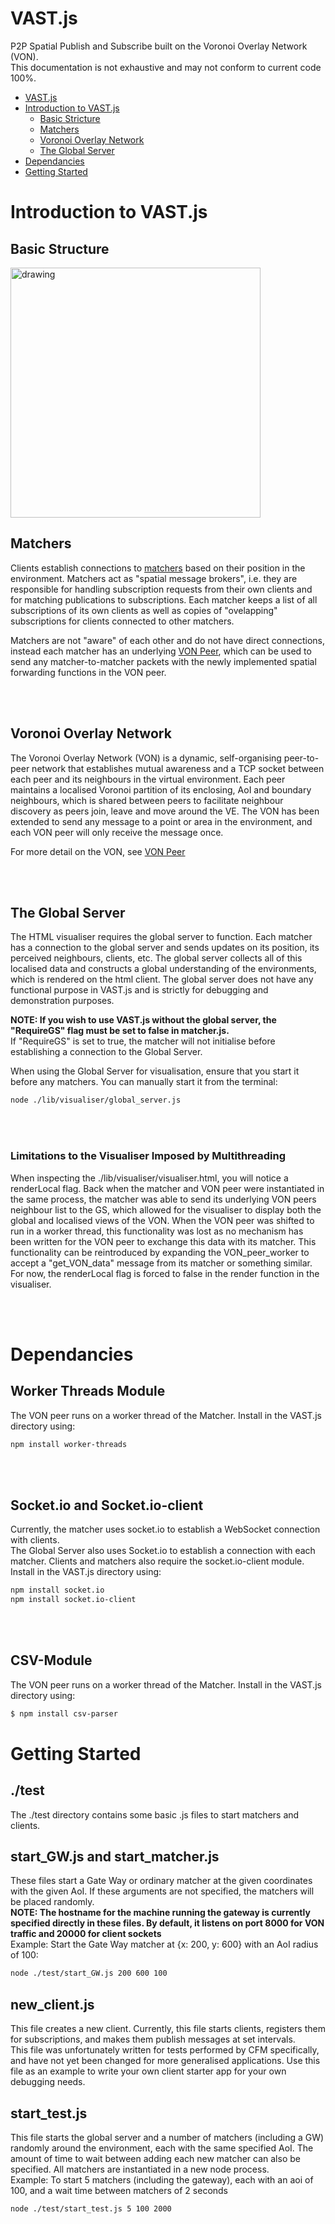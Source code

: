 # VAST.js
P2P Spatial Publish and Subscribe built on the Voronoi Overlay Network (VON).  
This documentation is not exhaustive and may not conform to current code 100%.
 
- [VAST.js](#vastjs)
- [Introduction to VAST.js](#introduction-to-vastjs)
    - [Basic Stricture](#basic-structure)
    - [Matchers](#matchers)
    - [Voronoi Overlay Network](#voronoi-overlay-network)
    - [The Global Server](#the-global-server)
- [Dependancies](#dependancies)
- [Getting Started](#getting-started)

# Introduction to VAST.js
## Basic Structure
<img src="./docs/images/VAST_Layers.png" alt="drawing" width="400"/>

## Matchers
Clients establish connections to [matchers](./docs/matcher.md) based on their position in the environment. Matchers act as "spatial message brokers", i.e. they are responsible for handling subscription requests from their own clients and for matching publications to subscriptions.
Each matcher keeps a list of all subscriptions of its own clients as well as copies of "ovelapping" subscriptions for clients connected to other matchers.  
  
Matchers are not "aware" of each other and do not have direct connections, instead each matcher has an underlying [VON Peer](./docs/VON.md), which can be used to send any matcher-to-matcher packets with the newly implemented spatial forwarding functions in the VON peer. 

<br/><br/>

## Voronoi Overlay Network
The Voronoi Overlay Network (VON) is a dynamic, self-organising peer-to-peer network that establishes mutual awareness and a TCP socket between each peer and its neighbours in the virtual environment. Each peer maintains a localised Voronoi partition of its enclosing, AoI and boundary neighbours, which is shared between peers to facilitate neighbour discovery as peers join, leave and move around the VE. The VON has been extended to send any message to a point or area in the environment, and each VON peer will only receive the message once.
  
For more detail on the VON, see [VON Peer](./docs/VON.md)

<br/><br/>

## The Global Server
The HTML visualiser requires the global server to function. Each matcher has a connection to the global server and sends updates on its position, its perceived neighbours, clients, etc.
The global server collects all of this localised data and constructs a global understanding of the environments, which is rendered on the html client. The global server does not have any functional purpose in VAST.js and is strictly for debugging and demonstration purposes.  
  
**NOTE: If you wish to use VAST.js without the global server, the "RequireGS" flag must be set to false in matcher.js.**  
If "RequireGS" is set to true, the matcher will not initialise before establishing a connection to the Global Server.  
  

When using the Global Server for visualisation, ensure that you start it before any matchers. You can manually start it from the terminal:
```sh
node ./lib/visualiser/global_server.js
```

<br/><br/>

### Limitations to the Visualiser Imposed by Multithreading
When inspecting the ./lib/visualiser/visualiser.html, you will notice a renderLocal flag. Back when the matcher and VON peer were instantiated in the same process, the matcher was able to send its underlying VON peers neighbour list to the GS, which allowed for the visualiser to display both the global and localised views of the VON. 
When the VON peer was shifted to run in a worker thread, this functionality was lost as no mechanism has been written for the VON peer to exchange this data with its matcher. 
This functionality can be reintroduced by expanding the VON_peer_worker to accept a "get_VON_data" message from its matcher or something similar.  
For now, the renderLocal flag is forced to false in the render function in the visualiser.

<br/><br/>

# Dependancies
## Worker Threads Module
The VON peer runs on a worker thread of the Matcher. Install in the VAST.js directory using:
```sh
npm install worker-threads
``` 

<br/><br/>

## Socket.io and Socket.io-client
Currently, the matcher uses socket.io to establish a WebSocket connection with clients.  
The Global Server also uses Socket.io to establish a connection with each matcher.
Clients and matchers also require the socket.io-client module.  
Install in the VAST.js directory using:
```sh
npm install socket.io
npm install socket.io-client
```

<br/><br/>
## CSV-Module
The VON peer runs on a worker thread of the Matcher. Install in the VAST.js directory using:
```sh
$ npm install csv-parser
``` 

# Getting Started
## ./test
The ./test directory contains some basic .js files to start matchers and clients.

## start_GW.js and start_matcher.js
These files start a Gate Way or ordinary matcher at the given coordinates with the given AoI. If these arguments are not specified, the matchers will be placed randomly.  
**NOTE: The hostname for the machine running the gateway is currently specified directly in these files. By default, it listens on port 8000 for VON traffic and 20000 for client sockets**  
Example: Start the Gate Way matcher at {x: 200, y: 600} with an AoI radius of 100:
```sh
node ./test/start_GW.js 200 600 100
```

## new_client.js
This file creates a new client. Currently, this file starts clients, registers them for subscriptions, and makes them publish messages at set intervals.  
This file was unfortunately written for tests performed by CFM specifically, and have not yet been changed for more generalised applications. Use this file as an example to write your own client starter app for your own debugging needs. 

## start_test.js
This file starts the global server and a number of matchers (including a GW) randomly around the environment, each with the same specified AoI. The amount of time to wait between adding each new matcher can also be specified. All matchers are instantiated in a new node process.  
Example: To start 5 matchers (including the gateway), each with an aoi of 100, and a wait time between matchers of 2 seconds
```sh
node ./test/start_test.js 5 100 2000
``` 
